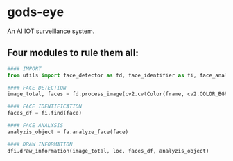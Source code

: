 # gods-eye

An AI IOT surveillance system.



## Four modules to rule them all:

```python
#### IMPORT
from utils import face_detector as fd, face_identifier as fi, face_analyzer as fa, draw_face_information as dfi

#### FACE DETECTION
image_total, faces = fd.process_image(cv2.cvtColor(frame, cv2.COLOR_BGR2RGB), debug=DEBUG)

#### FACE IDENTIFICATION
faces_df = fi.find(face)

#### FACE ANALYSIS
analyzis_object = fa.analyze_face(face)

#### DRAW INFORMATION
dfi.draw_information(image_total, loc, faces_df, analyzis_object)
```
